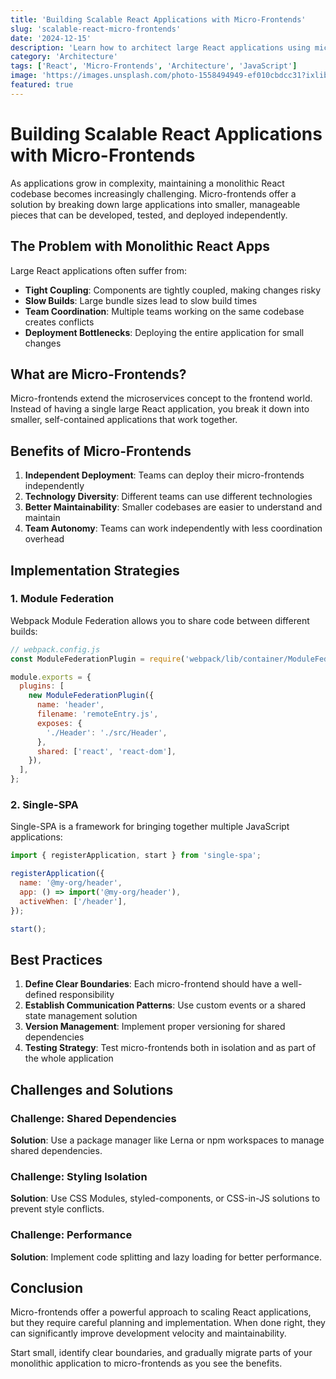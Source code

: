 ```yaml
---
title: 'Building Scalable React Applications with Micro-Frontends'
slug: 'scalable-react-micro-frontends'
date: '2024-12-15'
description: 'Learn how to architect large React applications using micro-frontends for better maintainability and team collaboration.'
category: 'Architecture'
tags: ['React', 'Micro-Frontends', 'Architecture', 'JavaScript']
image: 'https://images.unsplash.com/photo-1558494949-ef010cbdcc31?ixlib=rb-4.0.3&auto=format&fit=crop&w=720&q=80'
featured: true
---
```


# Building Scalable React Applications with Micro-Frontends

As applications grow in complexity, maintaining a monolithic React codebase becomes increasingly challenging. Micro-frontends offer a solution by breaking down large applications into smaller, manageable pieces that can be developed, tested, and deployed independently.

## The Problem with Monolithic React Apps

Large React applications often suffer from:

- **Tight Coupling**: Components are tightly coupled, making changes risky
- **Slow Builds**: Large bundle sizes lead to slow build times
- **Team Coordination**: Multiple teams working on the same codebase creates conflicts
- **Deployment Bottlenecks**: Deploying the entire application for small changes

## What are Micro-Frontends?

Micro-frontends extend the microservices concept to the frontend world. Instead of having a single large React application, you break it down into smaller, self-contained applications that work together.

## Benefits of Micro-Frontends

1. **Independent Deployment**: Teams can deploy their micro-frontends independently
2. **Technology Diversity**: Different teams can use different technologies
3. **Better Maintainability**: Smaller codebases are easier to understand and maintain
4. **Team Autonomy**: Teams can work independently with less coordination overhead

## Implementation Strategies

### 1. Module Federation

Webpack Module Federation allows you to share code between different builds:

```javascript
// webpack.config.js
const ModuleFederationPlugin = require('webpack/lib/container/ModuleFederationPlugin');

module.exports = {
  plugins: [
    new ModuleFederationPlugin({
      name: 'header',
      filename: 'remoteEntry.js',
      exposes: {
        './Header': './src/Header',
      },
      shared: ['react', 'react-dom'],
    }),
  ],
};
```

### 2. Single-SPA

Single-SPA is a framework for bringing together multiple JavaScript applications:

```javascript
import { registerApplication, start } from 'single-spa';

registerApplication({
  name: '@my-org/header',
  app: () => import('@my-org/header'),
  activeWhen: ['/header'],
});

start();
```

## Best Practices

1. **Define Clear Boundaries**: Each micro-frontend should have a well-defined responsibility
2. **Establish Communication Patterns**: Use custom events or a shared state management solution
3. **Version Management**: Implement proper versioning for shared dependencies
4. **Testing Strategy**: Test micro-frontends both in isolation and as part of the whole application

## Challenges and Solutions

### Challenge: Shared Dependencies

**Solution**: Use a package manager like Lerna or npm workspaces to manage shared dependencies.

### Challenge: Styling Isolation

**Solution**: Use CSS Modules, styled-components, or CSS-in-JS solutions to prevent style conflicts.

### Challenge: Performance

**Solution**: Implement code splitting and lazy loading for better performance.

## Conclusion

Micro-frontends offer a powerful approach to scaling React applications, but they require careful planning and implementation. When done right, they can significantly improve development velocity and maintainability.

Start small, identify clear boundaries, and gradually migrate parts of your monolithic application to micro-frontends as you see the benefits.
